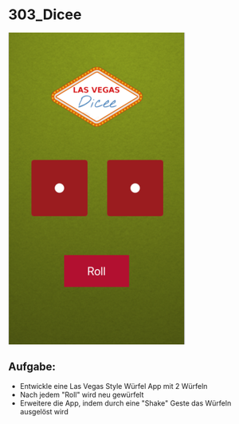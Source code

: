 # 303_Dicee

![Dicee app](./Dicee.png)

## Aufgabe:
* Entwickle eine Las Vegas Style Würfel App mit 2 Würfeln
* Nach jedem "Roll" wird neu gewürfelt
* Erweitere die App, indem durch eine "Shake" Geste das Würfeln ausgelöst wird
